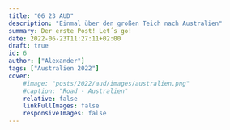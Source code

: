 ```yaml
---
title: "06 23 AUD"
description: "Einmal über den großen Teich nach Australien"
summary: Der erste Post! Let´s go!
date: 2022-06-23T11:27:11+02:00
draft: true
id: 6
author: ["Alexander"]
tags: ["Australien 2022"]
cover:
    #image: "posts/2022/aud/images/australien.png"
    #caption: "Road - Australien"
    relative: false
    linkFullImages: false
    responsiveImages: false
---
```

